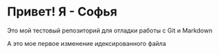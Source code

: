 # Привет! Я - Софья
Это мой тестовый репозиторий для отладки работы с Git и Markdown

А это мое первое изменение идексированного файла
